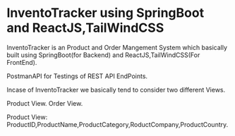 # InventoTracker using SpringBoot and ReactJS,TailWindCSS
InventoTracker is an Product and Order Mangement System which basically built using SpringBoot(for Backend) and ReactJS,TailWindCSS(For FrontEnd).

PostmanAPI for Testings of REST API EndPoints.

Incase of InventoTracker we basically tend to consider two different Views.

Product View.
Order View.

Product View:
ProductID,ProductName,ProductCategory,RoductCompany,ProductCountry.

